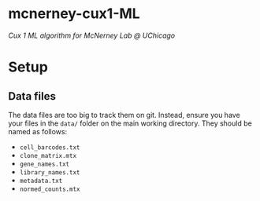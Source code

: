 # mcnerney-cux1-ML
_Cux 1 ML algorithm for McNerney Lab @ UChicago_



# Setup

## Data files

The data files are too big to track them on git. Instead, ensure you have your files in the `data/` folder on the main working directory. They should be named as follows:

- `cell_barcodes.txt`
- `clone_matrix.mtx`
- `gene_names.txt`
- `library_names.txt`
- `metadata.txt`
- `normed_counts.mtx`
